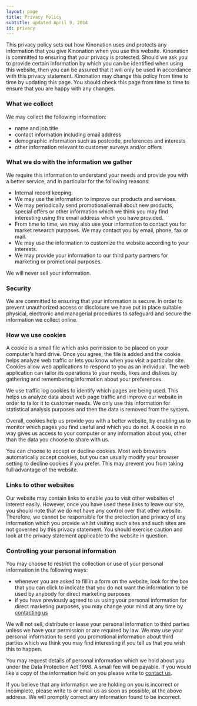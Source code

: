 ```yaml
---
layout: page
title: Privacy Policy
subtitle: updated April 9, 2014
id: privacy
---
```

This privacy policy sets out how Kinonation uses and protects any information that you give Kinonation when you use this website.
Kinonation is committed to ensuring that your privacy is protected. Should we ask you to provide certain information by which you can be identified when using this website, then you can be assured that it will only be used in accordance with this privacy statement.
Kinonation may change this policy from time to time by updating this page. You should check this page from time to time to ensure that you are happy with any changes.

### What we collect
We may collect the following information:

* name and job title
* contact information including email address
* demographic information such as postcode, preferences and interests
* other information relevant to customer surveys and/or offers

### What we do with the information we gather
We require this information to understand your needs and provide you with a better service, and in particular for the following reasons:

* Internal record keeping.
* We may use the information to improve our products and services.
* We may periodically send promotional email about new products, special offers or other information which we think you may find interesting using the email address which you have provided.
* From time to time, we may also use your information to contact you for market research purposes. We may contact you by email, phone, fax or mail.
* We may use the information to customize the website according to your interests.
* We may provide your information to our third party partners for marketing or promotional purposes.

We will never sell your information.

### Security
We are committed to ensuring that your information is secure. In order to prevent unauthorized access or disclosure we have put in place suitable physical, electronic and managerial procedures to safeguard and secure the information we collect online.

### How we use cookies
A cookie is a small file which asks permission to be placed on your computer's hard drive. Once you agree, the file is added and the cookie helps analyze web traffic or lets you know when you visit a particular site. Cookies allow web applications to respond to you as an individual. The web application can tailor its operations to your needs, likes and dislikes by gathering and remembering information about your preferences.

We use traffic log cookies to identify which pages are being used. This helps us analyze data about web page traffic and improve our website in order to tailor it to customer needs. We only use this information for statistical analysis purposes and then the data is removed from the system.

Overall, cookies help us provide you with a better website, by enabling us to monitor which pages you find useful and which you do not. A cookie in no way gives us access to your computer or any information about you, other than the data you choose to share with us.

You can choose to accept or decline cookies. Most web browsers automatically accept cookies, but you can usually modify your browser setting to decline cookies if you prefer. This may prevent you from taking full advantage of the website.

### Links to other websites
Our website may contain links to enable you to visit other websites of interest easily. However, once you have used these links to leave our site, you should note that we do not have any control over that other website. Therefore, we cannot be responsible for the protection and privacy of any information which you provide whilst visiting such sites and such sites are not governed by this privacy statement. You should exercise caution and look at the privacy statement applicable to the website in question.

### Controlling your personal information
You may choose to restrict the collection or use of your personal information in the following ways:

* whenever you are asked to fill in a form on the website, look for the box that you can click to indicate that you do not want the information to be used by anybody for direct marketing purposes
* if you have previously agreed to us using your personal information for direct marketing purposes, you may change your mind at any time by [contacting us](//filmhub.zendesk.com/hc/en-us/requests/new)

We will not sell, distribute or lease your personal information to third parties unless we have your permission or are required by law. We may use your personal information to send you promotional information about third parties which we think you may find interesting if you tell us that you wish this to happen.

You may request details of personal information which we hold about you under the Data Protection Act 1998. A small fee will be payable. If you would like a copy of the information held on you please write to [contact us](//filmhub.zendesk.com/hc/en-us/requests/new).

If you believe that any information we are holding on you is incorrect or incomplete, please write to or email us as soon as possible, at the above address. We will promptly correct any information found to be incorrect.
